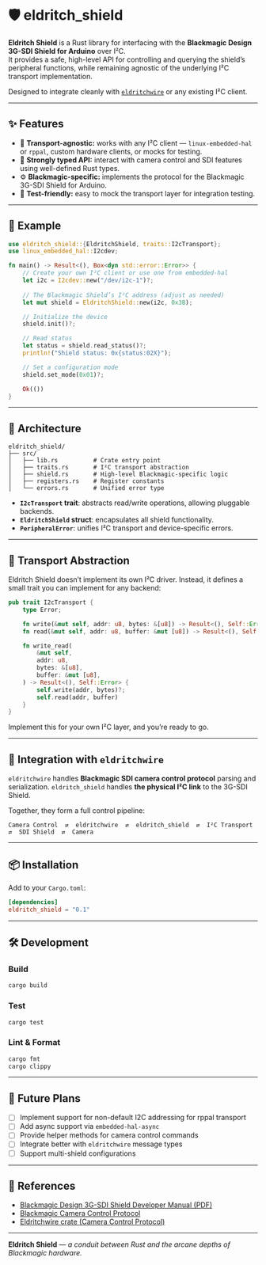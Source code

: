 # 🛡️ eldritch_shield

**Eldritch Shield** is a Rust library for interfacing with the **Blackmagic Design 3G-SDI Shield for Arduino** over I²C.  
It provides a safe, high-level API for controlling and querying the shield’s peripheral functions, while remaining agnostic of the underlying I²C transport implementation.

Designed to integrate cleanly with [`eldritchwire`](https://crates.io/crates/eldritchwire) or any existing I²C client.

---

## ✨ Features

- 🧩 **Transport-agnostic:** works with any I²C client — `linux-embedded-hal` or `rppal`, custom hardware clients, or mocks for testing.  
- 🧠 **Strongly typed API:** interact with camera control and SDI features using well-defined Rust types.  
- ⚙️ **Blackmagic-specific:** implements the protocol for the Blackmagic 3G-SDI Shield for Arduino.  
- 🧪 **Test-friendly:** easy to mock the transport layer for integration testing.  

---

## 🚀 Example

```rust
use eldritch_shield::{EldritchShield, traits::I2cTransport};
use linux_embedded_hal::I2cdev;

fn main() -> Result<(), Box<dyn std::error::Error>> {
    // Create your own I²C client or use one from embedded-hal
    let i2c = I2cdev::new("/dev/i2c-1")?;
    
    // The Blackmagic Shield’s I²C address (adjust as needed)
    let mut shield = EldritchShield::new(i2c, 0x3B);

    // Initialize the device
    shield.init()?;

    // Read status
    let status = shield.read_status()?;
    println!("Shield status: 0x{status:02X}");

    // Set a configuration mode
    shield.set_mode(0x01)?;

    Ok(())
}
````

---

## 🧱 Architecture

```
eldritch_shield/
├── src/
│   ├── lib.rs          # Crate entry point
│   ├── traits.rs       # I²C transport abstraction
│   ├── shield.rs       # High-level Blackmagic-specific logic
│   ├── registers.rs    # Register constants
│   └── errors.rs       # Unified error type
```

* **`I2cTransport` trait**: abstracts read/write operations, allowing pluggable backends.
* **`EldritchShield` struct**: encapsulates all shield functionality.
* **`PeripheralError`**: unifies I²C transport and device-specific errors.

---

## 🔌 Transport Abstraction

Eldritch Shield doesn’t implement its own I²C driver.
Instead, it defines a small trait you can implement for any backend:

```rust
pub trait I2cTransport {
    type Error;

    fn write(&mut self, addr: u8, bytes: &[u8]) -> Result<(), Self::Error>;
    fn read(&mut self, addr: u8, buffer: &mut [u8]) -> Result<(), Self::Error>;

    fn write_read(
        &mut self,
        addr: u8,
        bytes: &[u8],
        buffer: &mut [u8],
    ) -> Result<(), Self::Error> {
        self.write(addr, bytes)?;
        self.read(addr, buffer)
    }
}
```

Implement this for your own I²C layer, and you’re ready to go.

---

## 🧩 Integration with `eldritchwire`

`eldritchwire` handles **Blackmagic SDI camera control protocol** parsing and serialization.
`eldritch_shield` handles **the physical I²C link** to the 3G-SDI Shield.

Together, they form a full control pipeline:

```
Camera Control  ⇄  eldritchwire  ⇄  eldritch_shield  ⇄  I²C Transport  ⇄  SDI Shield  ⇄  Camera
```

---

## 📦 Installation

Add to your `Cargo.toml`:

```toml
[dependencies]
eldritch_shield = "0.1"
```

---

## 🛠️ Development

### Build

```bash
cargo build
```

### Test

```bash
cargo test
```

### Lint & Format

```bash
cargo fmt
cargo clippy
```

---

## 🧰 Future Plans

* [ ] Implement support for non-default I2C addressing for rppal transport
* [ ] Add async support via `embedded-hal-async`
* [ ] Provide helper methods for camera control commands
* [ ] Integrate better with `eldritchwire` message types
* [ ] Support multi-shield configurations

---

## 📖 References

* [Blackmagic Design 3G-SDI Shield Developer Manual (PDF)](https://documents.blackmagicdesign.com/DeveloperManuals/BlackmagicCameraControl.pdf)
* [Blackmagic Camera Control Protocol](https://documents.blackmagicdesign.com/DeveloperManuals/BlackmagicCameraControl.pdf)
* [Eldritchwire crate (Camera Control Protocol)](https://crates.io/crates/eldritchwire)

---

**Eldritch Shield** — *a conduit between Rust and the arcane depths of Blackmagic hardware.*

